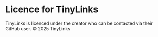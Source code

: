 # Licence for TinyLinks
TinyLinks is licenced under the creator who can be contacted via their GitHub user. © 2025 TinyLinks
